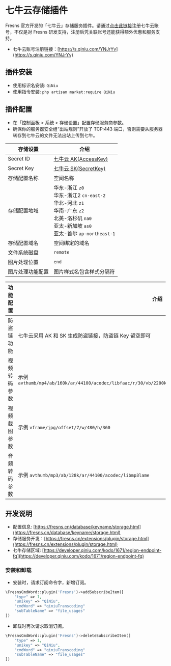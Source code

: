 # 七牛云存储插件

Fresns 官方开发的「七牛云」存储服务插件。请通过[点击此链接](https://s.qiniu.com/YNJrYv)注册七牛云账号，不仅是对 Fresns 研发支持，注册后凭关联账号还能获得额外优惠和服务支持。

- 七牛云账号注册链接：[https://s.qiniu.com/YNJrYv](https://s.qiniu.com/YNJrYv)

## 插件安装

- 使用标识名安装: `QiNiu`
- 使用指令安装: `php artisan market:require QiNiu`

## 插件配置

- 在「控制面板 > 系统 > 存储设置」配置存储服务商参数。
- 确保你的服务器安全组“出站规则”开放了 TCP:443 端口，否则需要从服务器转存到七牛云的文件无法出站上传到七牛。

| 存储设置 | 介绍 |
| --- | --- |
| Secret ID | [七牛云 AK(AccessKey)](https://portal.qiniu.com/user/key) |
| Secret Key | [七牛云 SK(SecretKey)](https://portal.qiniu.com/user/key) |
| 存储配置名称 | 空间名称 |
| 存储配置地域 | 华东-浙江 `z0`<br>华东-浙江2 `cn-east-2`<br>华北-河北 `z1`<br>华南-广东 `z2`<br>北美-洛杉矶 `na0`<br>亚太-新加坡 `as0`<br>亚太-首尔 `ap-northeast-1` |
| 存储配置域名 | 空间绑定的域名 |
| 文件系统磁盘 | `remote` |
| 图片处理位置 | `end` |
| 图片处理功能配置 | 图片样式名包含样式分隔符 |

| 功能配置 | 介绍 |
| --- | --- |
| 防盗链功能 | 七牛云采用 AK 和 SK 生成防盗链接，防盗链 Key 留空即可 |
| 视频转码参数 | 示例 `avthumb/mp4/ab/160k/ar/44100/acodec/libfaac/r/30/vb/2200k/vcodec/libx264/s/1280x720/autoscale/1/stripmeta/0` |
| 视频截图参数 | 示例 `vframe/jpg/offset/7/w/480/h/360` |
| 音频转码参数 | 示例 `avthumb/mp3/ab/128k/ar/44100/acodec/libmp3lame` |

## 开发说明

- 配置信息: [https://fresns.cn/database/keyname/storage.html](https://fresns.cn/database/keyname/storage.html)
- 存储服务开发：[https://fresns.cn/extensions/plugin/storage.html](https://fresns.cn/extensions/plugin/storage.html)
- 七牛存储区域: [https://developer.qiniu.com/kodo/1671/region-endpoint-fq](https://developer.qiniu.com/kodo/1671/region-endpoint-fq)

### 安装和卸载

- 安装时，请求订阅命令字，新增订阅。

```php
\FresnsCmdWord::plugin('Fresns')->addSubscribeItem([
    "type" => 1,
    "unikey" => "QiNiu",
    "cmdWord" => "qiniuTranscoding"
    "subTableName" => "file_usages"
])
```

- 卸载时再次请求取消订阅。

```php
\FresnsCmdWord::plugin('Fresns')->deleteSubscribeItem([
    "type" => 1,
    "unikey" => "QiNiu",
    "cmdWord" => "qiniuTranscoding"
    "subTableName" => "file_usages"
])
```
